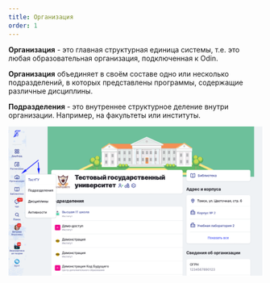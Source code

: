 ```yaml
---
title: Организация
order: 1
---
```


**Организация** - это главная структурная единица системы, т.е. это любая образовательная организация, подключенная к Odin.

**Организация** объединяет в своём составе одно или несколько подразделений, в которых представлены программы, содержащие различные дисциплины.

**Подразделения** - это внутреннее структурное деление внутри организации. Например, на факультеты или институты.

![](<./image (80).png>)